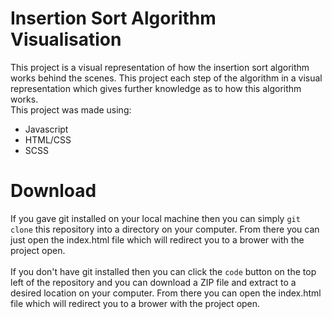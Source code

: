 # Insertion Sort Algorithm Visualisation
This project is a visual representation of how the insertion sort algorithm works behind the scenes. This project each step of the algorithm in a visual representation which gives further knowledge as to how this algorithm works. <br>This project was made using: <br>
* Javascript
* HTML/CSS
* SCSS

# Download
If you gave git installed on your local machine then you can simply `git clone` this repository into a directory on your computer. From there you can just open the index.html file which will redirect you to a brower with the project open.
<br><br>
If you don't have git installed then you can click the `code` button on the top left of the repository and you can download a ZIP file and extract to a desired location on your computer. From there you can open the index.html file which will redirect you to a brower with the project open.
